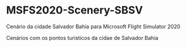 # MSFS2020-Scenery-SBSV
Cenário da cidade Salvador Bahia para Microsoft Flight Simulator 2020

Cenários com os pontos turisticos da cidae de Salvador Bahia 
